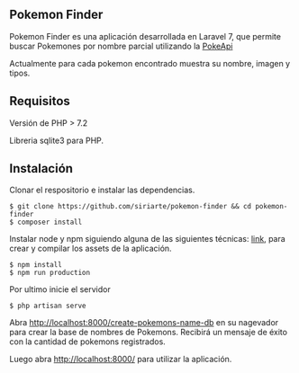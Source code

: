 ## Pokemon Finder

Pokemon Finder es una aplicación desarrollada en Laravel 7, que permite buscar Pokemones por nombre parcial utilizando la [PokeApi](https://pokeapi.co)

Actualmente para cada pokemon encontrado muestra su nombre, imagen y tipos.

## Requisitos

Versión de PHP > 7.2

Libreria sqlite3 para PHP.

## Instalación

Clonar el respositorio e instalar las dependencias.

    $ git clone https://github.com/siriarte/pokemon-finder && cd pokemon-finder
    $ composer install


Instalar node y npm siguiendo alguna de las siguientes técnicas: [link](https://gist.github.com/isaacs/579814), para crear y compilar los assets de la aplicación.	

    $ npm install
    $ npm run production

Por ultimo inicie el servidor

    $ php artisan serve

Abra [http://localhost:8000/create-pokemons-name-db](http://localhost:8000/create-pokemons-name-db) en su nagevador para crear la base de nombres de Pokemons.
Recibirá un mensaje de éxito con la cantidad de pokemons registrados.

Luego abra [http://localhost:8000/](http://localhost:8000/) para utilizar la aplicación.


